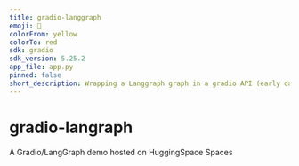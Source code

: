 ```yaml
---
title: gradio-langgraph
emoji: 🤠
colorFrom: yellow
colorTo: red
sdk: gradio
sdk_version: 5.25.2
app_file: app.py
pinned: false
short_description: Wrapping a Langgraph graph in a gradio API (early days)
---
```


# gradio-langraph
A Gradio/LangGraph demo hosted on HuggingSpace Spaces
